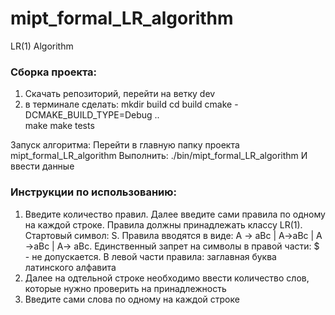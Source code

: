 # mipt_formal_LR_algorithm
LR(1) Algorithm

### Сборка проекта:
1) Скачать репозиторий, перейти на ветку dev
2) в терминале сделать:
   mkdir build
   cd build
   cmake -DCMAKE_BUILD_TYPE=Debug ..	 
   make
   make tests

Запуск алгоритма:
Перейти в главную папку проекта mipt_formal_LR_algorithm
Выполнить:
./bin/mipt_formal_LR_algorithm
И ввести данные


### Инструкции по использованию:
1) Введите количество правил. Далее введите сами правила по одному на каждой строке.
   Правила должны принадлежать классу LR(1). Стартовый символ: S.
   Правила вводятся в виде: A -> aBc | A->aBc | A ->aBc | A-> aBc.
   Единственный запрет на символы в правой части: $ - не допускается.
   В левой части правила: заглавная буква латинского алфавита
2) Далее на одтельной строке необходимо ввести количество слов, которые нужно проверить на принадлежность
3) Введите сами слова по одному на каждой строке